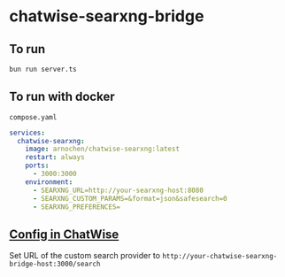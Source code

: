 # chatwise-searxng-bridge

## To run

```bash
bun run server.ts
```

## To run with docker

`compose.yaml`

```yaml
services:
  chatwise-searxng:
    image: arnochen/chatwise-searxng:latest
    restart: always
    ports:
      - 3000:3000
    environment:
      - SEARXNG_URL=http://your-searxng-host:8080
      - SEARXNG_CUSTOM_PARAMS=&format=json&safesearch=0
      - SEARXNG_PREFERENCES=
```

## [Config in ChatWise](https://docs.chatwise.app/web-search.html#search-provider)

Set URL of the custom search provider to `http://your-chatwise-searxng-bridge-host:3000/search`
